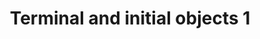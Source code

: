 ---
title: Terminal and initial objects 1
url-video: https://www.youtube.com/watch?v=yeQcmxM2e5I
authors:
- TheCatsters
type: presentation
tags:
- category theory
- terminal objects
doHaskell-type: video lecture
dohaskell-year: 2008
---